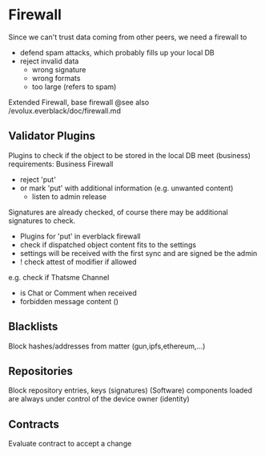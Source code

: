 Firewall
========

Since we can't trust data coming from other peers, we need a firewall to 
- defend spam attacks, which probably fills up your local DB
- reject invalid data
    - wrong signature
    - wrong formats
    - too large (refers to spam)

Extended Firewall, base firewall @see also /evolux.everblack/doc/firewall.md

## Validator Plugins
Plugins to check if the object to be stored in the local DB
meet (business) requirements: Business Firewall
- reject 'put'
- or mark 'put' with additional information (e.g. unwanted content)
    - listen to admin release

Signatures are already checked, of course there may be additional signatures to check.
- Plugins for 'put' in everblack firewall
- check if dispatched object content fits to the settings
- settings will be received with the first sync and are signed be the admin
- ! check attest of modifier if allowed


e.g. check if Thatsme Channel 
-  is Chat or Comment when received
- forbidden message content ()

## Blacklists

Block hashes/addresses from matter (gun,ipfs,ethereum,...)

## Repositories

Block repository entries, keys (signatures)
(Software) components loaded are always under control of the device owner (identity)

## Contracts

Evaluate contract to accept a change
